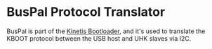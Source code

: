 # BusPal Protocol Translator

BusPal is part of the [Kinetis Bootloader](http://www.nxp.com/products/reference-designs/kinetis-bootloader:KBOOT),
and it's used to translate the KBOOT protocol between the USB host and UHK slaves via I2C.
